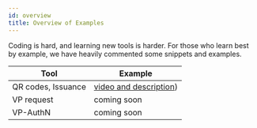 ```yaml
---
id: overview
title: Overview of Examples
---
```


Coding is hard, and learning new tools is harder.  For those who learn best by
example, we have heavily commented some snippets and examples.

|Tool|Example|
|---|---|
|QR codes, Issuance|[video and description](qr-issuance))|
|VP request|coming soon|
|VP-AuthN|coming soon|